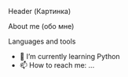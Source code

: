 Header (Картинка)


About me (обо мне)

Languages and tools



- 🌱 I’m currently learning Python
- 📫 How to reach me: ...

